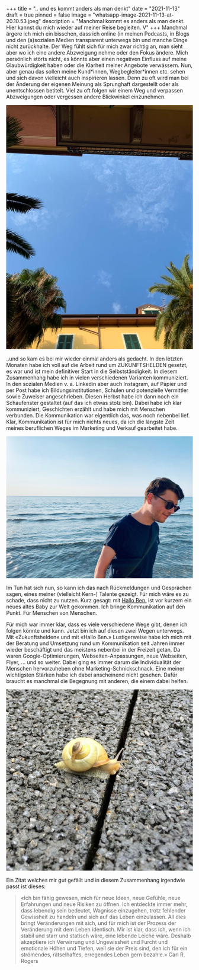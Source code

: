 +++
title = ".. und es kommt anders als man denkt"
date = "2021-11-13"
draft = true
pinned = false
image = "whatsapp-image-2021-11-13-at-20.10.53.jpeg"
description = "Manchmal kommt es anders als man denkt. Hier kannst du mich wieder auf meiner Reise begleiten. V"
+++
Manchmal ärgere ich mich ein bisschen, dass ich online (in meinen Podcasts, in Blogs und den (a)sozialen Medien transparent unterwegs bin und manche Dinge nicht zurückhalte. Der Weg fühlt sich für mich zwar richtig an, man sieht aber wo ich eine andere Abzweigung nehme oder den Fokus ändere. Mich persönlich störts nicht, es könnte aber einen negativen Einfluss auf meine Glaubwürdigkeit haben oder die Klarheit meiner Angebote verwässern. Nun, aber genau das sollen meine Kund\*innen, Wegbegleiter\*innen etc. sehen und sich davon vielleicht auch inspirieren lassen. Denn zu oft wird man bei der Änderung der eigenen Meinung als Sprunghaft dargestellt oder als unentschlossen betitelt. Viel zu oft folgen wir einem Weg und verpassen Abzweigungen oder vergessen andere Blickwinkel einzunehmen. 



![](whatsapp-image-2021-11-13-at-20.13.35.jpeg)

..und so kam es bei mir wieder einmal anders als gedacht. In den letzten Monaten habe ich voll auf die Arbeit rund um ZUKUNFTSHELDEN gesetzt, es war und ist mein definitiver Start in die Selbstständigkeit. In diesem Zusammenhang habe ich in vielen verschiedenen Varianten kommuniziert. In den sozialen Medien v. a. Linkedin aber auch Instagram, auf Papier und per Post habe ich Bildungsinstitutionen, Schulen und potenzielle Vermittler sowie Zuweiser angeschrieben. Diesen Herbst habe ich dann noch ein Schaufenster gestaltet (auf das ich etwas stolz bin). Dabei habe ich klar kommuniziert, Geschichten erzählt und habe mich mit Menschen verbunden. Die Kommunikation war eigentlich das, was noch nebenbei lief. Klar, Kommunikation ist für mich nichts neues, da ich die längste Zeit meines beruflichen Weges im Marketing und Verkauf gearbeitet habe. 

![](whatsapp-image-2021-11-13-at-20.10.53.jpeg)

Im Tun hat sich nun, so kann ich das nach Rückmeldungen und Gesprächen sagen, eines meiner (vielleicht Kern-) Talente gezeigt. Für mich wäre es zu schade, dass nicht zu nutzen. Kurz gesagt: mit [Hallo Ben.](https://www.halloben.ch) ist vor kurzem ein neues altes Baby zur Welt gekommen. Ich bringe Kommunikation auf den Punkt. Für Menschen von Menschen. 

Für mich war immer klar, dass es viele verschiedene Wege gibt, denen ich folgen könnte und kann. Jetzt bin ich auf diesen zwei Wegen unterwegs. Mit «Zukunftshelden« und mit «Hallo Ben.» Lustigerweise habe ich mich mit der Beratung und Umsetzung rund um Kommunikation seit Jahren immer wieder beschäftigt und das meistens nebenbei in der Freizeit getan. Da waren Google-Optimierungen, Webseiten-Anpassungen, neue Webseiten, Flyer, ... und so weiter. Dabei ging es immer darum die Individualität der Menschen hervorzuheben ohne Marketing-Schnickschnack. Eine meiner wichtigsten Stärken habe ich dabei anscheinend nicht gesehen. Dafür braucht es manchmal die Begegnung mit anderen, die einem dabei helfen. 

![](whatsapp-image-2021-11-13-at-20.15.29.jpeg)

Ein Zitat welches mir gut gefällt und in diesem Zusammenhang irgendwie passt ist dieses:

> «Ich bin fähig gewesen, mich für neue Ideen, neue Gefühle, neue Erfahrungen und neue Risiken zu öffnen. Ich entdeckte immer mehr, dass lebendig sein bedeutet, Wagnisse einzugehen, trotz fehlender Gewissheit zu handeln und sich auf das Leben einzulassen. All dies bringt Veränderungen mit sich, und für mich ist der Prozess der Veränderung mit dem Leben identisch. Mir ist klar, dass ich, wenn ich stabil und starr und statisch wäre, eine lebende Leiche wäre. Deshalb akzeptiere ich Verwirrung und Ungewissheit und Furcht und emotionale Höhen und Tiefen, weil sie der Preis sind, den ich für ein strömendes, rätselhaftes, erregendes Leben gern bezahle.» Carl R. Rogers